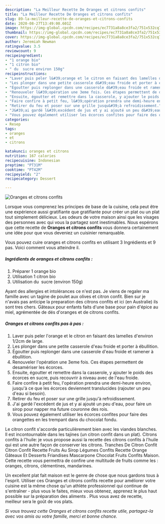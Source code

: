 ```yaml
---
description: "La Meilleur Recette De Oranges et citrons confits"
title: "La Meilleur Recette De Oranges et citrons confits"
slug: 89-la-meilleur-recette-de-oranges-et-citrons-confits
date: 2020-08-27T13:49:00.601Z
image: https://img-global.cpcdn.com/recipes/ec7731a8a8ce3fa2/751x532cq70/oranges-et-citrons-confits-photo-principale-de-la-recette.jpg
thumbnail: https://img-global.cpcdn.com/recipes/ec7731a8a8ce3fa2/751x532cq70/oranges-et-citrons-confits-photo-principale-de-la-recette.jpg
cover: https://img-global.cpcdn.com/recipes/ec7731a8a8ce3fa2/751x532cq70/oranges-et-citrons-confits-photo-principale-de-la-recette.jpg
author: Jeremiah Newman
ratingvalue: 3.5
reviewcount: 9
recipeingredient:
- "1 orange bio"
- "1 citron bio"
- " du  sucre environ 150g"
recipeinstructions:
- "Laver puis peler l&#39;orange et le citron en faisant des lamelles d&#39;environ 1/2cm de large."
- "Les plonger dans une petite casserole d&#39;eau froide et porter à ébullition."
- "Égoutter puis replonger dans une casserole d&#39;eau froide et ramener à ébullition."
- "Renouveler l&#39;opération une 3eme fois. Ces étapes permettent de desamériser les écorces."
- "Ensuite, égoutter et remettre dans la casserole, y ajouter le poids des écorces en sucre, puis recouvrir à niveau avec de l&#39;eau froide."
- "Faire confire à petit feu, l&#39;opération prendra une demi-heure environ, jusqu&#39;à ce que les écorces deviennent translucides (rajouter un peu d&#39;eau si besoin)."
- "Retirer du feu et poser sur une grille jusqu&#39;à refroidissement."
- "J&#39;ai gardé l&#39;excédent de jus et y ai ajouté un peu d&#39;eau, pour faire un sirop pour napper ma future couronne des rois."
- "Vous pouvez également utiliser les écorces confites pour faire des orangettes en les trempant dans du chocolat fondu."
categories:
- Resep
tags:
- oranges
- et
- citrons

katakunci: oranges et citrons 
nutrition: 167 calories
recipecuisine: Indonesian
preptime: "PT31M"
cooktime: "PT42M"
recipeyield: "2"
recipecategory: Dessert

---
```



![Oranges et citrons confits](https://img-global.cpcdn.com/recipes/ec7731a8a8ce3fa2/751x532cq70/oranges-et-citrons-confits-photo-principale-de-la-recette.jpg)

Lorsque vous comprenez les principes de base de la cuisine, cela peut être une expérience aussi gratifiante que gratifiante pour créer un plat ou un plat tout simplement délicieux. Les odeurs de votre maison ainsi que les visages des personnes avec qui vous la partagez sont inestimables. Nous espérons que cette recette de <strong> Oranges et citrons confits </strong> vous donnera certainement une idée pour que vous deveniez un cuisinier remarquable.

<!--inarticleads1-->

Vous pouvez cuire oranges et citrons confits en utilisant 3 Ingrédients et 9 pas. Voici comment vous atteindre il.

##### Ingrédients de oranges et citrons confits :

1. Préparer 1 orange bio
1. Utilisation 1 citron bio
1. Utilisation  du  sucre (environ 150g)


Ayant des allergies et intolérances ce n&#39;est pas. Je viens de regaler ma famille avec un tagine de poulet aux olives et citron confit. Bien sur je n&#39;avais pas anticipe la preparation des citrons confits et ici (en Australie) ils sont tres chers. Gâteaux pour enfants faits d&#39;une base pour pain d&#39;épice au miel, agrémentée de dés d&#39;oranges et de citrons confits. 

<!--inarticleads2-->

##### Oranges et citrons confits pas à pas :

1. Laver puis peler l&#39;orange et le citron en faisant des lamelles d&#39;environ 1/2cm de large.
1. Les plonger dans une petite casserole d&#39;eau froide et porter à ébullition.
1. Égoutter puis replonger dans une casserole d&#39;eau froide et ramener à ébullition.
1. Renouveler l&#39;opération une 3eme fois. Ces étapes permettent de desamériser les écorces.
1. Ensuite, égoutter et remettre dans la casserole, y ajouter le poids des écorces en sucre, puis recouvrir à niveau avec de l&#39;eau froide.
1. Faire confire à petit feu, l&#39;opération prendra une demi-heure environ, jusqu&#39;à ce que les écorces deviennent translucides (rajouter un peu d&#39;eau si besoin).
1. Retirer du feu et poser sur une grille jusqu&#39;à refroidissement.
1. J&#39;ai gardé l&#39;excédent de jus et y ai ajouté un peu d&#39;eau, pour faire un sirop pour napper ma future couronne des rois.
1. Vous pouvez également utiliser les écorces confites pour faire des orangettes en les trempant dans du chocolat fondu.


Le citron confit s&#39;accorde particulièrement bien avec les viandes blanches. Il est incontournable dans les tajines (un citron confit dans un plat). Citrons confits à l&#39;huile: je vous propose aussi la recette des citrons confits à l&#39;huile qui est une autre façon de conserver les citrons. Tranches De Citron Confit Citron Confit Recette Fruits Au Sirop Légumes Confits Recette Orange Gâteaux Et Desserts Friandises Mascarpone Chocolat Fruits Confits Maison. Cette recette vous permettra de confire une multitude de fruits comme les : oranges, citrons, clémentines, mandarines. 

<!--inarticleads1-->

<p>
Un excellent plat fait maison est le genre de chose que nous gardons tous à l'esprit. Utiliser ces Oranges et citrons confits recette pour améliorer votre cuisine est la même chose qu'un athlète professionnel qui continue de s'entraîner - plus vous le faites, mieux vous obtenez, apprenez le plus haut possible sur la préparation des aliments . Plus vous avez de recette, meilleur sera le goût de vos plats.
</p>

<p>
<i>Si vous trouvez cette Oranges et citrons confits recette utile, partagez-la avec vos amis ou votre famille, merci et bonne chance.</i>
</p>

